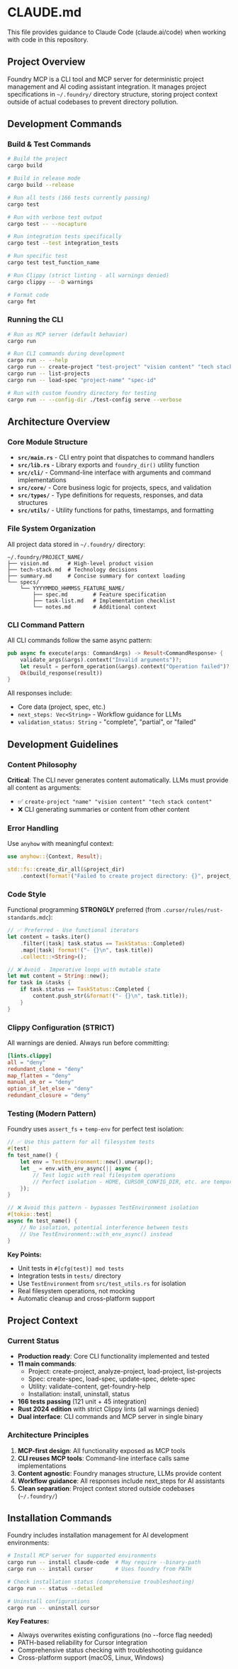 # CLAUDE.md

This file provides guidance to Claude Code (claude.ai/code) when working with code in this repository.

## Project Overview

Foundry MCP is a CLI tool and MCP server for deterministic project management and AI coding assistant integration. It manages project specifications in `~/.foundry/` directory structure, storing project context outside of actual codebases to prevent directory pollution.

## Development Commands

### Build & Test Commands

```bash
# Build the project
cargo build

# Build in release mode
cargo build --release

# Run all tests (166 tests currently passing)
cargo test

# Run with verbose test output
cargo test -- --nocapture

# Run integration tests specifically
cargo test --test integration_tests

# Run specific test
cargo test test_function_name

# Run Clippy (strict linting - all warnings denied)
cargo clippy -- -D warnings

# Format code
cargo fmt
```

### Running the CLI

```bash
# Run as MCP server (default behavior)
cargo run

# Run CLI commands during development
cargo run -- --help
cargo run -- create-project "test-project" "vision content" "tech stack content"
cargo run -- list-projects
cargo run -- load-spec "project-name" "spec-id"

# Run with custom foundry directory for testing
cargo run -- --config-dir ./test-config serve --verbose
```

## Architecture Overview

### Core Module Structure

- **`src/main.rs`** - CLI entry point that dispatches to command handlers
- **`src/lib.rs`** - Library exports and `foundry_dir()` utility function
- **`src/cli/`** - Command-line interface with arguments and command implementations
- **`src/core/`** - Core business logic for projects, specs, and validation
- **`src/types/`** - Type definitions for requests, responses, and data structures
- **`src/utils/`** - Utility functions for paths, timestamps, and formatting

### File System Organization

All project data stored in `~/.foundry/` directory:

```
~/.foundry/PROJECT_NAME/
├── vision.md      # High-level product vision
├── tech-stack.md  # Technology decisions
├── summary.md     # Concise summary for context loading
└── specs/
    └── YYYYMMDD_HHMMSS_FEATURE_NAME/
        ├── spec.md        # Feature specification
        ├── task-list.md   # Implementation checklist
        └── notes.md       # Additional context
```

### CLI Command Pattern

All CLI commands follow the same async pattern:

```rust
pub async fn execute(args: CommandArgs) -> Result<CommandResponse> {
    validate_args(&args).context("Invalid arguments")?;
    let result = perform_operation(&args).context("Operation failed")?;
    Ok(build_response(result))
}
```

All responses include:

- Core data (project, spec, etc.)
- `next_steps: Vec<String>` - Workflow guidance for LLMs
- `validation_status: String` - "complete", "partial", or "failed"

## Development Guidelines

### Content Philosophy

**Critical**: The CLI never generates content automatically. LLMs must provide all content as arguments:

- ✅ `create-project "name" "vision content" "tech stack content"`
- ❌ CLI generating summaries or content from other content

### Error Handling

Use `anyhow` with meaningful context:

```rust
use anyhow::{Context, Result};

std::fs::create_dir_all(&project_dir)
    .context(format!("Failed to create project directory: {}", project_dir.display()))?;
```

### Code Style

Functional programming **STRONGLY** preferred (from `.cursor/rules/rust-standards.mdc`):

```rust
// ✅ Preferred - Use functional iterators
let content = tasks.iter()
    .filter(|task| task.status == TaskStatus::Completed)
    .map(|task| format!("- {}\n", task.title))
    .collect::<String>();

// ❌ Avoid - Imperative loops with mutable state
let mut content = String::new();
for task in &tasks {
    if task.status == TaskStatus::Completed {
        content.push_str(&format!("- {}\n", task.title));
    }
}
```

### Clippy Configuration (STRICT)

All warnings are denied. Always run before committing:

```toml
[lints.clippy]
all = "deny"
redundant_clone = "deny"
map_flatten = "deny"
manual_ok_or = "deny"
option_if_let_else = "deny"
redundant_closure = "deny"
```

### Testing (Modern Pattern)

Foundry uses `assert_fs` + `temp-env` for perfect test isolation:

```rust
// ✅ Use this pattern for all filesystem tests
#[test]
fn test_name() {
    let env = TestEnvironment::new().unwrap();
    let _ = env.with_env_async(|| async {
        // Test logic with real filesystem operations
        // Perfect isolation - HOME, CURSOR_CONFIG_DIR, etc. are temporary
    });
}

// ❌ Avoid this pattern - bypasses TestEnvironment isolation
#[tokio::test]
async fn test_name() {
    // No isolation, potential interference between tests
    // Use TestEnvironment::with_env_async() instead
}
```

**Key Points:**

- Unit tests in `#[cfg(test)] mod tests`
- Integration tests in `tests/` directory
- Use `TestEnvironment` from `src/test_utils.rs` for isolation
- Real filesystem operations, not mocking
- Automatic cleanup and cross-platform support

## Project Context

### Current Status

- **Production ready**: Core CLI functionality implemented and tested
- **11 main commands**:
  - Project: create-project, analyze-project, load-project, list-projects
  - Spec: create-spec, load-spec, update-spec, delete-spec
  - Utility: validate-content, get-foundry-help
  - Installation: install, uninstall, status
- **166 tests passing** (121 unit + 45 integration)
- **Rust 2024 edition** with strict Clippy lints (all warnings denied)
- **Dual interface**: CLI commands and MCP server in single binary

### Architecture Principles

1. **MCP-first design**: All functionality exposed as MCP tools
2. **CLI reuses MCP tools**: Command-line interface calls same implementations
3. **Content agnostic**: Foundry manages structure, LLMs provide content
4. **Workflow guidance**: All responses include next_steps for AI assistants
5. **Clean separation**: Project context stored outside codebases (`~/.foundry/`)

## Installation Commands

Foundry includes installation management for AI development environments:

```bash
# Install MCP server for supported environments
cargo run -- install claude-code  # May require --binary-path
cargo run -- install cursor       # Uses foundry from PATH

# Check installation status (comprehensive troubleshooting)
cargo run -- status --detailed

# Uninstall configurations
cargo run -- uninstall cursor
```

**Key Features:**

- Always overwrites existing configurations (no --force flag needed)
- PATH-based reliability for Cursor integration
- Comprehensive status checking with troubleshooting guidance
- Cross-platform support (macOS, Linux, Windows)
